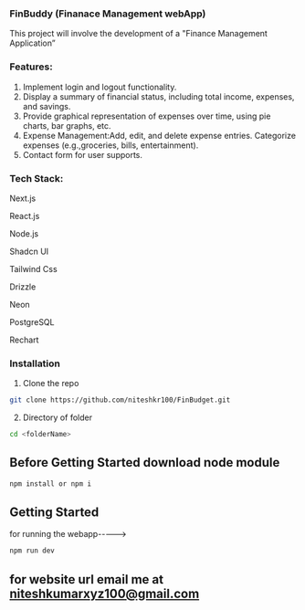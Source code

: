 
### FinBuddy (Finanace Management webApp)
This project will involve the development of a "Finance Management Application”


### Features:
1. Implement login and logout functionality.
2. Display a summary of financial status, including total income, expenses, and savings.
3. Provide graphical representation of expenses over time, using pie charts, bar graphs, etc.
4. Expense Management:Add, edit, and delete expense entries. Categorize expenses (e.g.,groceries, bills, entertainment).
5. Contact form for user supports.

### Tech Stack:
Next.js

React.js

Node.js

Shadcn UI

Tailwind Css

Drizzle

Neon

PostgreSQL

Rechart



### Installation

1. Clone the repo

```sh
git clone https://github.com/niteshkr100/FinBudget.git
```

2. Directory of folder
```sh
cd <folderName>
```

## Before Getting Started download node module
```sh
npm install or npm i
```

## Getting Started
for running the webapp----->
```sh
npm run dev
```
## for website url email me at niteshkumarxyz100@gmail.com
 
 
